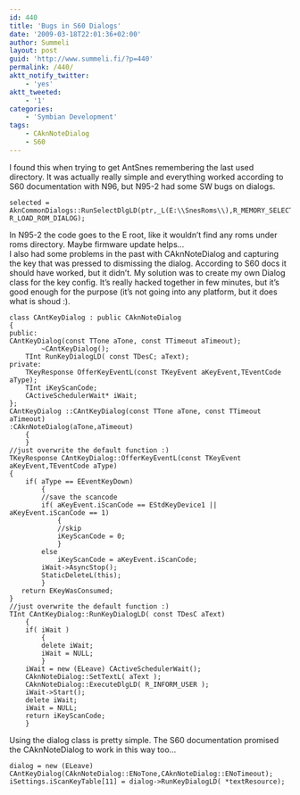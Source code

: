 ```yaml
---
id: 440
title: 'Bugs in S60 Dialogs'
date: '2009-03-18T22:01:36+02:00'
author: Summeli
layout: post
guid: 'http://www.summeli.fi/?p=440'
permalink: /440/
aktt_notify_twitter:
    - 'yes'
aktt_tweeted:
    - '1'
categories:
    - 'Symbian Development'
tags:
    - CAknNoteDialog
    - S60
---
```


I found this when trying to get AntSnes remembering the last used directory. It was actually really simple and everything worked according to S60 documentation with N96, but N95-2 had some SW bugs on dialogs.

```
selected = AknCommonDialogs::RunSelectDlgLD(ptr,_L(E:\\SnesRoms\\),R_MEMORY_SELECTION_DIALOG, R_LOAD_ROM_DIALOG);
```

In N95-2 the code goes to the E root, like it wouldn’t find any roms under roms directory. Maybe firmware update helps…  
I also had some problems in the past with CAknNoteDialog and capturing the key that was pressed to dismissing the dialog. According to S60 docs it should have worked, but it didn’t. My solution was to create my own Dialog class for the key config. It’s really hacked together in few minutes, but it’s good enough for the purpose (it’s not going into any platform, but it does what is shoud :).

```
class CAntKeyDialog : public CAknNoteDialog
{
public:
CAntKeyDialog(const TTone aTone, const TTimeout aTimeout);
        ~CAntKeyDialog();
    TInt RunKeyDialogLD( const TDesC; aText);
private:
    TKeyResponse OfferKeyEventL(const TKeyEvent aKeyEvent,TEventCode aType);
    TInt iKeyScanCode;
    CActiveSchedulerWait* iWait;
};
CAntKeyDialog ::CAntKeyDialog(const TTone aTone, const TTimeout aTimeout)
:CAknNoteDialog(aTone,aTimeout)
    {
    }
//just overwrite the default function :)
TKeyResponse CAntKeyDialog::OfferKeyEventL(const TKeyEvent aKeyEvent,TEventCode aType)
{
    if( aType == EEventKeyDown)
        {
        //save the scancode
        if( aKeyEvent.iScanCode == EStdKeyDevice1 || aKeyEvent.iScanCode == 1)
        	{
        	//skip
        	iKeyScanCode = 0;
        	}
        else
        	iKeyScanCode = aKeyEvent.iScanCode;
        iWait->AsyncStop();
        StaticDeleteL(this);
        }
   return EKeyWasConsumed;
}
//just overwrite the default function :)
TInt CAntKeyDialog::RunKeyDialogLD( const TDesC aText)
    {
    if( iWait )
    	{
    	delete iWait;
    	iWait = NULL;
    	}
    iWait = new (ELeave) CActiveSchedulerWait();
    CAknNoteDialog::SetTextL( aText );
    CAknNoteDialog::ExecuteDlgLD( R_INFORM_USER );
    iWait->Start();
    delete iWait;
    iWait = NULL;
    return iKeyScanCode;
    }
```

Using the dialog class is pretty simple. The S60 documentation promised the CAknNoteDialog to work in this way too…

```
dialog = new (ELeave) CAntKeyDialog(CAknNoteDialog::ENoTone,CAknNoteDialog::ENoTimeout);
iSettings.iScanKeyTable[11] = dialog->RunKeyDialogLD( *textResource);
```
